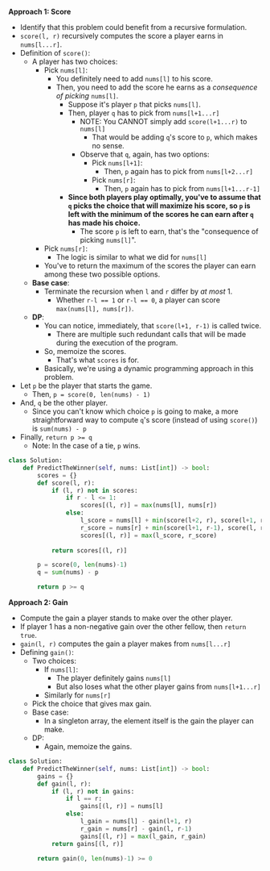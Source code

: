 **Approach 1: Score**
* Identify that this problem could benefit from a recursive formulation.
* `score(l, r)` recursively computes the score a player earns in `nums[l...r]`.
* Definition of `score()`:
	* A player has two choices:
		* Pick `nums[l]`:
			* You definitely need to add `nums[l]` to his score.
			* Then, you need to add the score he earns as a *consequence of picking* `nums[l]`.
				* Suppose it's player `p` that picks `nums[l]`.
				* Then, player `q` has to pick from `nums[l+1...r]`
					* NOTE: You CANNOT simply add `score(l+1...r)` to `nums[l]`
						* That would be adding `q`'s score to `p`, which makes no sense.
					* Observe that `q`, again, has two options:
						* Pick `nums[l+1]`:
							* Then, `p` again has to pick from `nums[l+2...r]`
						* Pick `nums[r]`:
							* Then, `p` again has to pick from `nums[l+1...r-1]`
				* **Since both players play optimally, you've to assume that `q` picks the choice that will maximize his score, so `p` is left with the minimum of the scores he can earn after `q` has made his choice.**
					* The score `p` is left to earn, that's the "consequence of picking `nums[l]`".
		* Pick `nums[r]`:
			* The logic is similar to what we did for `nums[l]`
		* You've to return the maximum of the scores the player can earn among these two possible options.
	* **Base case**:
		* Terminate the recursion when `l` and `r` differ by *at most* 1.
			* Whether `r-l == 1` or `r-l == 0`, a player can score `max(nums[l], nums[r])`.
	* **DP**:
		* You can notice, immediately, that `score(l+1, r-1)` is called twice.
			* There are multiple such redundant calls that will be made during the execution of the program.
		* So, memoize the scores.
			* That's what `scores` is for.
		* Basically, we're using a dynamic programming approach in this problem.
* Let `p` be the player that starts the game.
	* Then, `p = score(0, len(nums) - 1)`
* And, `q` be the other player.
	* Since you can't know which choice `p` is going to make, a more straightforward way to compute `q`'s score (instead of using `score()`) is `sum(nums) - p`
* Finally, `return p >= q`
	* Note: In the case of a tie, `p` wins.
```py
class Solution:
    def PredictTheWinner(self, nums: List[int]) -> bool:
        scores = {}        
        def score(l, r):            
            if (l, r) not in scores:
                if r - l <= 1:
                    scores[(l, r)] = max(nums[l], nums[r])
                else:
                    l_score = nums[l] + min(score(l+2, r), score(l+1, r-1))
                    r_score = nums[r] + min(score(l+1, r-1), score(l, r-2))
                    scores[(l, r)] = max(l_score, r_score)
            
            return scores[(l, r)]

        p = score(0, len(nums)-1)
        q = sum(nums) - p

        return p >= q
```

**Approach 2: Gain**
* Compute the gain a player stands to make over the other player.
* If player 1 has a non-negative gain over the other fellow, then `return true`.
* `gain(l, r)` computes the gain a player makes from `nums[l...r]`
* Defining `gain()`:
	* Two choices:
		* If `nums[l]`:
			* The player definitely gains `nums[l]`
			* But also loses what the other player gains from `nums[l+1...r]`
		* Similarly for `nums[r]`
	* Pick the choice that gives max gain.
	* Base case:
		* In a singleton array, the element itself is the gain the player can make.
	* DP:
		* Again, memoize the gains.
```py
class Solution:
    def PredictTheWinner(self, nums: List[int]) -> bool:
        gains = {}
        def gain(l, r):
            if (l, r) not in gains:
                if l == r:
                    gains[(l, r)] = nums[l]
                else:
                    l_gain = nums[l] - gain(l+1, r)
                    r_gain = nums[r] - gain(l, r-1)
                    gains[(l, r)] = max(l_gain, r_gain)
            return gains[(l, r)]

        return gain(0, len(nums)-1) >= 0
```
